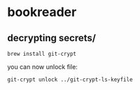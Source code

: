 # bookreader

## decrypting secrets/

```
brew install git-crypt
```

you can now unlock file:

```
git-crypt unlock ../git-crypt-ls-keyfile
```